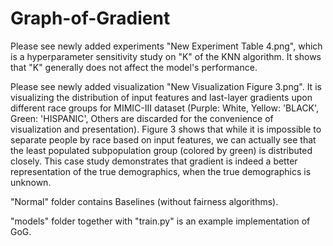 # Graph-of-Gradient
Please see newly added experiments "New Experiment Table 4.png", which is a hyperparameter sensitivity study on "K" of the KNN algorithm. It shows that "K" generally does not affect the model's performance.

Please see newly added visualization "New Visualization Figure 3.png". It is visualizing the distribution of input features and last-layer gradients upon different race groups for MIMIC-III dataset (Purple: White, Yellow: 'BLACK', Green: 'HISPANIC', Others are discarded for the convenience of visualization and presentation). Figure 3 shows that while it is impossible to separate people by race based on input features, we can actually see that the least populated subpopulation group (colored by green) is distributed closely. This case study demonstrates that gradient is indeed a better representation of the true demographics, when the true demographics is unknown.

"Normal" folder contains Baselines (without fairness algorithms). 

"models" folder together with "train.py" is an example implementation of GoG.
